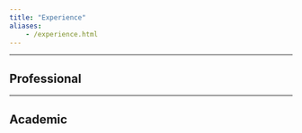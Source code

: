 ```yaml
---
title: "Experience"
aliases:
    - /experience.html
---
```


---

## Professional



---

## Academic




